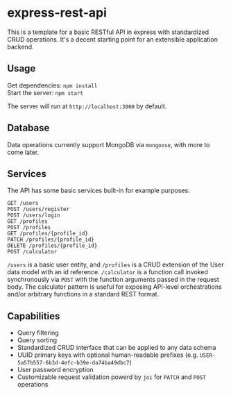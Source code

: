 # express-rest-api

This is a template for a basic RESTful API in express with standardized CRUD operations. It's a decent starting point for an extensible application backend.

## Usage

Get dependencies: `npm install`<br>
Start the server: `npm start`

The server will run at `http://localhost:3000` by default.

## Database

Data operations currently support MongoDB via `mongoose`, with more to come later.

## Services

The API has some basic services built-in for example purposes:

`GET /users`<br>
`POST /users/register`<br>
`POST /users/login`<br>
`GET /profiles`<br>
`POST /profiles`<br>
`GET /profiles/{profile_id}`<br>
`PATCH /profiles/{profile_id}`<br>
`DELETE /profiles/{profile_id}`<br>
`POST /calculator`

`/users` is a basic user entity, and `/profiles` is a CRUD extension of the User data model with an id reference. `/calculator` is a function call invoked synchronously via `POST` with the function arguments passed in the request body. The calculator pattern is useful for exposing API-level orchestrations and/or arbitrary functions in a standard REST format.

## Capabilities

- Query filtering
- Query sorting
- Standardized CRUD interface that can be applied to any data schema
- UUID primary keys with optional human-readable prefixes (e.g. `USER-5a57b557-6b3d-4efc-b39e-da74ba49dbc7`)
- User password encryption
- Customizable request validation powerd by `joi` for `PATCH` and `POST` operations
